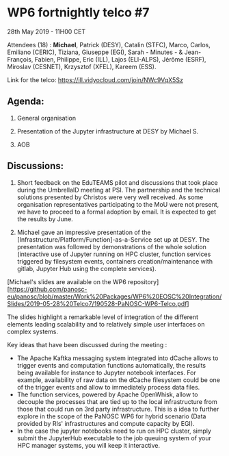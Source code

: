 #  WP6 fortnightly telco #7

28th May 2019 - 11H00 CET

Attendees (18) : **Michael**, Patrick (DESY), Catalin (STFC), Marco, Carlos, Emiliano (CERIC), Tiziana, Giuseppe (EGI), Sarah - Minutes - & Jean-François, Fabien, Philippe, Eric  (ILL), Lajos (ELI-ALPS), Jérôme (ESRF), Miroslav (CESNET), Krzysztof (XFEL), Kareem (ESS).

Link for the telco: https://ill.vidyocloud.com/join/NWc9VqX5Sz


## Agenda:

1. General organisation

2. Presentation of the Jupyter infrastructure at DESY by Michael S.
5. AOB

## Discussions:

1. Short feedback on the EduTEAMS pilot and discussions that took place during the UmbrellaID meeting at PSI. The partnership and the technical solutions presented by Christos were very well received. As some organisation representatives participating to the MoU were not present, we have to proceed to a formal adoption by email. It is expected to get the results by June.

2. Michael gave an impressive presentation of the [Infrastructure/Platform/Function]-as-a-Service set up at DESY. The presentation was followed by demonstrations of the whole solution (interactive use of Jupyter running on HPC cluster, function services triggered by filesystem events, containers creation/maintenance with gitlab, Jupyter Hub using the complete services). 

[Michael's slides are available on the WP6 repository][https://github.com/panosc-eu/panosc/blob/master/Work%20Packages/WP6%20EOSC%20Integration/Slides/2019-05-28%20Telco7/190528-PaNOSC-WP6-Telco.pdf]

The slides highlight a remarkable level of integration of the different elements leading scalability and to relatively simple user interfaces on complex systems. 

Key ideas that have been discussed during the meeting :

- The Apache Kaftka messaging system integrated into dCache allows to trigger events and computation functions automatically, the results being available for instance to Jupyter notebook interfaces. For example, availability of raw data on the dCache filesystem could be one of the trigger events and allow to immediately process data files.
- The function services, powered by Apache OpenWhisk, allow to decouple the processes that are tied up to the local infrastructure from those that could run on 3rd party infrastructure. This is a idea to further explore in the scope of the PaNOSC WP6 for hybrid scenario (Data provided by RIs' infrastructures and compute capacity by EGI).
- In the case the jupyter notebooks need to run on HPC cluster, simply submit the JupyterHub executable to the job queuing system of your HPC manager systems, you will keep it interactive. 





